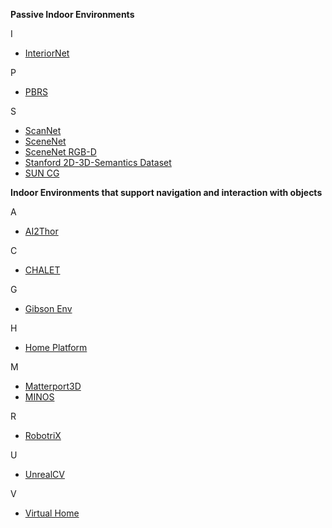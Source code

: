 

**Passive Indoor Environments**

I

* [InteriorNet](https://interiornet.org/)


P

* [PBRS](http://pbrs.cs.princeton.edu/)


S

* [ScanNet](http://www.scan-net.org/)
* [SceneNet](robotvault.bitbucket.io)
* [SceneNet RGB-D](https://robotvault.bitbucket.io/scenenet-rgbd.html)
* [Stanford 2D-3D-Semantics Dataset](http://buildingparser.stanford.edu/dataset.html)
* [SUN CG](http://suncg.cs.princeton.edu/)


**Indoor Environments that support navigation and interaction with objects**

A

* [AI2Thor](http://ai2thor.allenai.org/)

C

* [CHALET](https://github.com/clic-lab/chalet)

G

* [Gibson Env](http://gibsonenv.stanford.edu/)

H

* [Home Platform](https://github.com/HoME-Platform/home-platform)

M

* [Matterport3D](https://github.com/peteanderson80/Matterport3DSimulator) 
* [MINOS](https://minosworld.github.io/)

R

* [RobotriX](https://www.youtube.com/watch?v=YOiVr2A2TZo)

U

* [UnrealCV](https://unrealcv.org/)


V

* [Virtual Home](http://virtual-home.org/)

